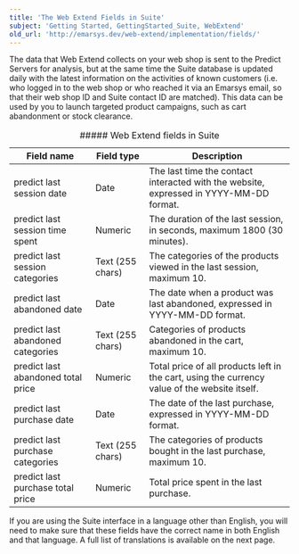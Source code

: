 ```yaml
---
title: 'The Web Extend Fields in Suite'
subject: 'Getting Started, GettingStarted_Suite, WebExtend'
old_url: 'http://emarsys.dev/web-extend/implementation/fields/'
---
```


The data that Web Extend collects on your web shop is sent to the Predict Servers for analysis, but at the same time the Suite database is updated daily with the latest information on the activities of known customers (i.e. who logged in to the web shop or who reached it via an Emarsys email, so that their web shop ID and Suite contact ID are matched). This data can be used by you to launch targeted product campaigns, such as cart abandonment or stock clearance.

<table border="0" class="wikitable" style="width: 100%;"><caption>##### Web Extend fields in Suite

 </caption> <thead><tr><th>Field name</th> <th>Field type</th> <th>Description</th> </tr></thead><tbody><tr><td>predict last session date</td> <td>Date</td> <td>The last time the contact interacted with the website, expressed in YYYY-MM-DD format.</td> </tr><tr><td>predict last session time spent</td> <td>Numeric</td> <td>The duration of the last session, in seconds, maximum 1800 (30 minutes).</td> </tr><tr><td>predict last session categories</td> <td>Text (255 chars)</td> <td>The categories of the products viewed in the last session, maximum 10.</td> </tr><tr><td>predict last abandoned date</td> <td>Date</td> <td>The date when a product was last abandoned, expressed in YYYY-MM-DD format.</td> </tr><tr><td>predict last abandoned categories</td> <td>Text (255 chars)</td> <td>Categories of products abandoned in the cart, maximum 10.</td> </tr><tr><td>predict last abandoned total price</td> <td>Numeric</td> <td>Total price of all products left in the cart, using the currency value of the website itself.</td> </tr><tr><td>predict last purchase date</td> <td>Date</td> <td>The date of the last purchase, expressed in YYYY-MM-DD format.</td> </tr><tr><td>predict last purchase categories</td> <td>Text (255 chars)</td> <td>The categories of products bought in the last purchase, maximum 10.</td> </tr><tr><td>predict last purchase total price</td> <td>Numeric</td> <td>Total price spent in the last purchase.</td> </tr></tbody></table> If you are using the Suite interface in a language other than English, you will need to make sure that these fields have the correct name in both English and that language. A full list of translations is available on the next page.